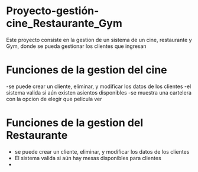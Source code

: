 # Proyecto-gestión-cine_Restaurante_Gym

<p>Este proyecto consiste en la gestion de un sistema de un cine, restaurante y Gym, donde se pueda gestionar los clientes que ingresan
</p>

# Funciones de la gestion del cine
-se puede crear un cliente, eliminar, y modificar los datos de los clientes
-el sistema valida si aún existen asientos disponibles
-se muestra una cartelera con la opcion de elegir que pelicula ver


# Funciones de la gestion del Restaurante
- se puede crear un cliente, eliminar, y modificar los datos de los clientes
- El sistema valida si aún hay mesas disponibles para clientes
- 

